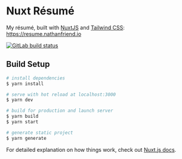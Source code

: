 # Nuxt Résumé

My résumé, built with [NuxtJS](https://nuxtjs.org/guide/installation) and [Tailwind CSS](https://tailwindcss.com/): https://resume.nathanfriend.io

<a href="https://gitlab.com/nfriend/nuxt-resume/pipelines" target="_blank"><img src="https://gitlab.com/nfriend/nuxt-resume/badges/master/pipeline.svg" alt="GitLab build status"></a>

## Build Setup

```bash
# install dependencies
$ yarn install

# serve with hot reload at localhost:3000
$ yarn dev

# build for production and launch server
$ yarn build
$ yarn start

# generate static project
$ yarn generate
```

For detailed explanation on how things work, check out [Nuxt.js docs](https://nuxtjs.org).
